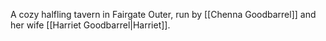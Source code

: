 A cozy halfling tavern in Fairgate Outer, run by [[Chenna Goodbarrel]] and her wife [[Harriet Goodbarrel|Harriet]].
